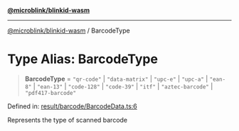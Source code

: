 [**@microblink/blinkid-wasm**](../README.md)

***

[@microblink/blinkid-wasm](../README.md) / BarcodeType

# Type Alias: BarcodeType

> **BarcodeType** = `"qr-code"` \| `"data-matrix"` \| `"upc-e"` \| `"upc-a"` \| `"ean-8"` \| `"ean-13"` \| `"code-128"` \| `"code-39"` \| `"itf"` \| `"aztec-barcode"` \| `"pdf417-barcode"`

Defined in: [result/barcode/BarcodeData.ts:6](https://github.com/BlinkID/blinkid-web/blob/main/packages/blinkid-wasm/src/result/barcode/BarcodeData.ts)

Represents the type of scanned barcode
